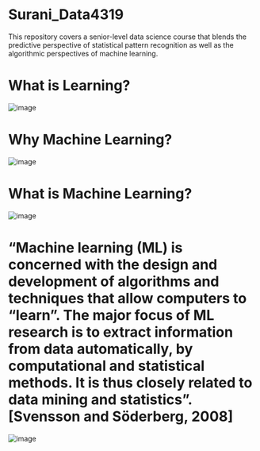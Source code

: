 # Surani_Data4319
This repository covers a senior-level data science course that blends the predictive perspective of statistical pattern recognition as well as the algorithmic perspectives of machine learning.


# What is Learning? #

![image](https://user-images.githubusercontent.com/59889106/117865113-3079f880-b25b-11eb-9547-65f1673d4f74.png)


# Why Machine Learning? #

![image](https://user-images.githubusercontent.com/59889106/117865308-71720d00-b25b-11eb-950f-3abb4fd91dbf.png)

# What is Machine Learning? #

![image](https://user-images.githubusercontent.com/59889106/117865494-a41c0580-b25b-11eb-820f-23a51d0f8720.png)

# “Machine learning (ML) is concerned with the design and development of algorithms and techniques that allow computers to “learn”. The major focus of ML research is to extract information from data automatically, by computational and statistical methods. It is thus closely related to data mining and statistics”. [Svensson and Söderberg, 2008] #

![image](https://user-images.githubusercontent.com/59889106/117888438-b146ed80-b277-11eb-8e63-ea67c35a2215.png)






